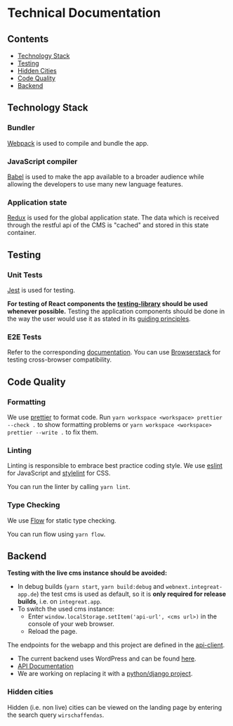 # Technical Documentation

## Contents

- [Technology Stack](#technology-stack)
- [Testing](#testing)
- [Hidden Cities](#hidden-cities)
- [Code Quality](#code-quality)
- [Backend](#backend)

## Technology Stack

### Bundler

[Webpack](https://webpack.github.io/) is used to compile and bundle the app.

### JavaScript compiler

[Babel](https://babeljs.io/) is used to make the app available to a broader audience while
allowing the developers to use many new language features.

### Application state

[Redux](http://redux.js.org/) is used for the global application state.
The data which is received through the restful api of the CMS is "cached" and stored in this state container.

## Testing

### Unit Tests

[Jest](https://facebook.github.io/jest/) is used for testing.

**For testing of React components the [testing-library](https://testing-library.com) should be used whenever possible.**
Testing the application components should be done in the way the user would use it as stated in its [guiding principles](https://testing-library.com/docs/guiding-principles).

### E2E Tests

Refer to the corresponding [documentation](../../docs/e2e-tests.md).
You can use [Browserstack](https://www.browserstack.com) for testing cross-browser compatibility.

## Code Quality

### Formatting

We use [prettier](https://prettier.io) to format code. 
Run `yarn workspace <workspace> prettier --check .` to show formatting problems or `yarn workspace <workspace> prettier --write .` to fix them.

### Linting

Linting is responsible to embrace best practice coding style.
We use [eslint](http://eslint.org/) for JavaScript and [stylelint](https://stylelint.io/) for CSS.

You can run the linter by calling `yarn lint`.

### Type Checking

We use [Flow](https://flow.org/) for static type checking.

You can run flow using `yarn flow`.

## Backend

**Testing with the live cms instance should be avoided:**
- In debug builds (`yarn start`, `yarn build:debug` and `webnext.integreat-app.de`) the test cms is used as default, so it is **only required for release builds**, i.e. on `integreat.app`.
- To switch the used cms instance:
  - Enter `window.localStorage.setItem('api-url', <cms url>)` in the console of your web browser.
  - Reload the page.

The endpoints for the webapp and this project are defined in the [api-client](../../api-client).

- The current backend uses WordPress and can be found [here](https://github.com/Integreat/cms).
- [API Documentation](https://github.com/Integreat/cms/wiki/REST-APIv3-Documentation)
- We are working on replacing it with a [python/django project](https://github.com/Integreat/cms-django).

### Hidden cities

Hidden (i.e. non live) cities can be viewed on the landing page by entering the search query `wirschaffendas`.
